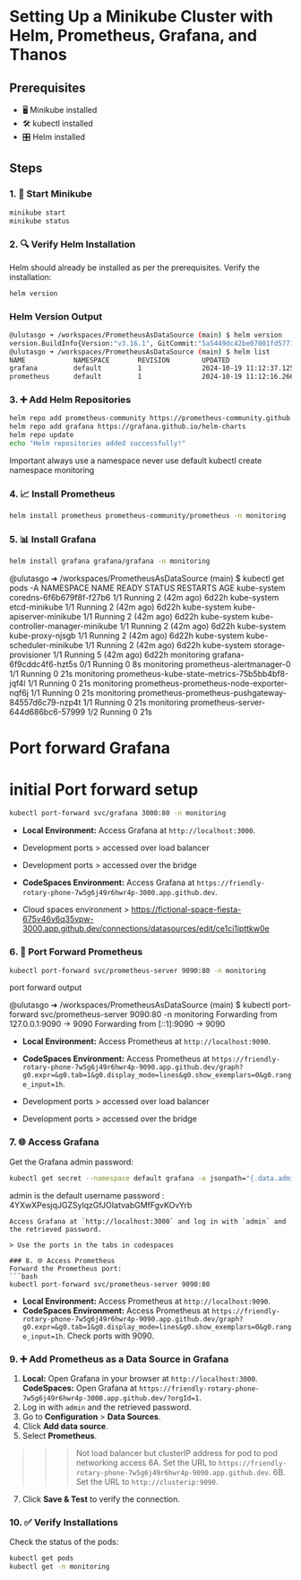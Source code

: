 # Setting Up a Minikube Cluster with Helm, Prometheus, Grafana, and Thanos

## Prerequisites
- 🖥️ Minikube installed
- 🛠️ kubectl installed
- 🎛️ Helm installed

## Steps

### 1. 🚀 Start Minikube
```bash
minikube start
minikube status
```

### 2. 🔍 Verify Helm Installation
Helm should already be installed as per the prerequisites. Verify the installation:
```bash
helm version
```


### Helm Version Output
```bash
@ulutasgo ➜ /workspaces/PrometheusAsDataSource (main) $ helm version
version.BuildInfo{Version:"v3.16.1", GitCommit:"5a5449dc42be07001fd5771d56429132984ab3ab", GitTreeState:"clean", GoVersion:"go1.22.7"}
@ulutasgo ➜ /workspaces/PrometheusAsDataSource (main) $ helm list
NAME            NAMESPACE       REVISION        UPDATED                                 STATUS          CHART                   APP VERSION       
grafana         default         1               2024-10-19 11:12:37.125003763 +0000 UTC deployed        grafana-8.5.8           11.2.2-security-01
prometheus      default         1               2024-10-19 11:12:16.266772312 +0000 UTC deployed        prometheus-25.27.0      v2.54.1
```


### 3. ➕ Add Helm Repositories
```bash
helm repo add prometheus-community https://prometheus-community.github.io/helm-charts
helm repo add grafana https://grafana.github.io/helm-charts
helm repo update
echo "Helm repositories added successfully!"
```
Important always use a namespace never use default
kubectl create namespace monitoring

### 4. 📈 Install Prometheus
```bash
helm install prometheus prometheus-community/prometheus -n monitoring
```

### 5. 📊 Install Grafana
```bash
helm install grafana grafana/grafana -n monitoring
```

@ulutasgo ➜ /workspaces/PrometheusAsDataSource (main) $ kubectl get pods -A
NAMESPACE     NAME                                                 READY   STATUS    RESTARTS      AGE
kube-system   coredns-6f6b679f8f-f27b6                             1/1     Running   2 (42m ago)   6d22h
kube-system   etcd-minikube                                        1/1     Running   2 (42m ago)   6d22h
kube-system   kube-apiserver-minikube                              1/1     Running   2 (42m ago)   6d22h
kube-system   kube-controller-manager-minikube                     1/1     Running   2 (42m ago)   6d22h
kube-system   kube-proxy-njsgb                                     1/1     Running   2 (42m ago)   6d22h
kube-system   kube-scheduler-minikube                              1/1     Running   2 (42m ago)   6d22h
kube-system   storage-provisioner                                  1/1     Running   5 (42m ago)   6d22h
monitoring    grafana-6f9cddc4f6-hzt5s                             0/1     Running   0             8s
monitoring    prometheus-alertmanager-0                            1/1     Running   0             21s
monitoring    prometheus-kube-state-metrics-75b5bb4bf8-jqf4l       1/1     Running   0             21s
monitoring    prometheus-prometheus-node-exporter-nqf6j            1/1     Running   0             21s
monitoring    prometheus-prometheus-pushgateway-84557d6c79-nzp4t   1/1     Running   0             21s
monitoring    prometheus-server-644d686bc6-57999                   1/2     Running   0             21s


# Port forward Grafana

# initial Port forward setup 
```bash
kubectl port-forward svc/grafana 3000:80 -n monitoring
```
- **Local Environment:** Access Grafana at `http://localhost:3000`.
- Development ports > accessed over load balancer
- Development ports > accessed over the bridge

- **CodeSpaces Environment:** Access Grafana at `https://friendly-rotary-phone-7w5g6j49r6hwr4p-3000.app.github.dev`.
- Cloud spaces environment > https://fictional-space-fiesta-675v46v6q35vpw-3000.app.github.dev/connections/datasources/edit/ce1ci1ipttkw0e


### 6. 🔄 Port Forward Prometheus
```bash
kubectl port-forward svc/prometheus-server 9090:80 -n monitoring
```
port forward output

@ulutasgo ➜ /workspaces/PrometheusAsDataSource (main) $ kubectl port-forward svc/prometheus-server 9090:80 -n monitoring
Forwarding from 127.0.0.1:9090 -> 9090
Forwarding from [::1]:9090 -> 9090


- **Local Environment:** Access Prometheus at `http://localhost:9090`.

- **CodeSpaces Environment:** Access Prometheus at `https://friendly-rotary-phone-7w5g6j49r6hwr4p-9090.app.github.dev/graph?g0.expr=&g0.tab=1&g0.display_mode=lines&g0.show_exemplars=0&g0.range_input=1h`.

- Development ports > accessed over load balancer
- Development ports > accessed over the bridge

### 7. 🌐 Access Grafana
Get the Grafana admin password:
```bash
kubectl get secret --namespace default grafana -o jsonpath="{.data.admin-password}" | base64 --decode ; echo
```
admin is the default username
password : 4YXwXPesjqJGZSylqzGfJOIatvabGMfFgvKOvYrb

```
Access Grafana at `http://localhost:3000` and log in with `admin` and the retrieved password.

> Use the ports in the tabs in codespaces

### 8. 🌐 Access Prometheus
Forward the Prometheus port:
```bash
kubectl port-forward svc/prometheus-server 9090:80
```
- **Local Environment:** Access Prometheus at `http://localhost:9090`.
- **CodeSpaces Environment:** Access Prometheus at `https://friendly-rotary-phone-7w5g6j49r6hwr4p-9090.app.github.dev/graph?g0.expr=&g0.tab=1&g0.display_mode=lines&g0.show_exemplars=0&g0.range_input=1h`. Check ports with 9090.

### 9. ➕ Add Prometheus as a Data Source in Grafana
1. **Local:** Open Grafana in your browser at `http://localhost:3000`.
    **CodeSpaces:** Open Grafana at `https://friendly-rotary-phone-7w5g6j49r6hwr4p-3000.app.github.dev/?orgId=1`.
2. Log in with `admin` and the retrieved password.
3. Go to **Configuration** > **Data Sources**.
4. Click **Add data source**.
5. Select **Prometheus**.
>>> Not load balancer but clusterIP address for pod to pod networking access
6A. Set the URL to `https://friendly-rotary-phone-7w5g6j49r6hwr4p-9090.app.github.dev`.
6B. Set the URL to `http://clusterip:9090`.
7. Click **Save & Test** to verify the connection.

### 10. ✅ Verify Installations
Check the status of the pods:
```bash
kubectl get pods
kubectl get -n monitoring
```